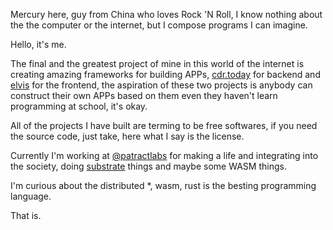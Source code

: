 <!-- ![LONG LIVE ROCK 'N' ROLL](https://ct-1253442844.cos.ap-shanghai.myqcloud.com/long-live-rock-n-rolll.jpg) -->

Mercury here, guy from China who loves Rock 'N Roll, I know nothing about 
the the computer or the internet, but I compose programs I can imagine.

Hello, it's me.

The final and the greatest project of mine in this world of the internet 
is creating amazing frameworks for building APPs, [cdr.today][cdr.today] 
for backend and [elvis][elvis] for the frontend, the aspiration of these
two projects is anybody can construct their own APPs based on them even 
they haven't learn programming at school, it's okay.

All of the projects I have built are terming to be free softwares, if you
need the source code, just take, here what I say is the license.

Currently I'm working at [@patractlabs][patractlabs] for making a life and 
integrating into the society, doing [substrate][substrate] things and maybe
some WASM things.

I'm curious about the distributed *, wasm, rust is the besting programming
language.

That is.

[cdr.today]: https://github.com/clearloop/cdr.today
[elvis]: https://github.com/clearloop/elvis
[substrate]: https://github.com/paritytech/substrate
[patractlabs]: https://github.com/patractlabs
